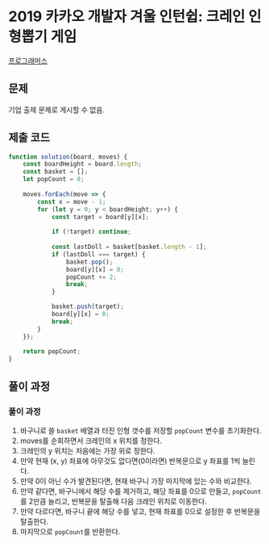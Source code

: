 # 2019 카카오 개발자 겨울 인턴쉽: 크레인 인형뽑기 게임

[프로그래머스](https://programmers.co.kr/learn/courses/30/lessons/64061)

## 문제

기업 출제 문제로 게시할 수 없음.

## 제출 코드

```javascript
function solution(board, moves) {
    const boardHeight = board.length;
    const basket = [];
    let popCount = 0;
    
    moves.forEach(move => {
        const x = move - 1;
        for (let y = 0; y < boardHeight; y++) {
            const target = board[y][x];
            
            if (!target) continue;
            
            const lastDoll = basket[basket.length - 1];
            if (lastDoll === target) {
                basket.pop();
                board[y][x] = 0;
                popCount += 2;
                break;
            }

            basket.push(target);
            board[y][x] = 0;
            break;
        }
    });
    
    return popCount;
}
```

## 풀이 과정

### 풀이 과정

1. 바구니로 쓸 `basket` 배열과 터진 인형 갯수를 저장할 `popCount` 변수를 초기화한다.
2. moves를 순회하면서 크레인의 x 위치를 정한다.
3. 크레인의 y 위치는 처음에는 가장 위로 정한다.
4. 만약 현재 (x, y) 좌표에 아무것도 없다면(0이라면) 반복문으로 y 좌표를 1씩 늘린다.
5. 만약 0이 아닌 수가 발견된다면, 현재 바구니 가장 마지막에 있는 수와 비교한다.
6. 만약 같다면, 바구니에서 해당 수를 제거하고, 해당 좌표를 0으로 만들고, `popCount`를 2만큼 늘리고, 반복문을 탈출해 다음 크레인 위치로 이동한다.
7. 만약 다르다면, 바구니 끝에 해당 수를 넣고, 현재 좌표를 0으로 설정한 후 반복문을 탈출한다.
8. 마지막으로 `popCount`를 반환한다.